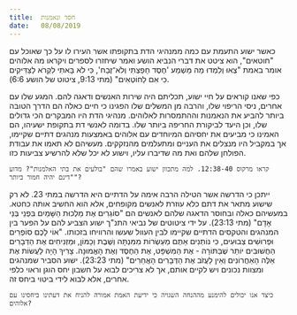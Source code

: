 ```yaml
---
title:  חסד ונאמנות
date:   08/08/2019
---
```


כאשר ישוע התעמת עם כמה ממנהיגי הדת בתקופתו אשר העירו לו על כך שאוכל עם "חוטאים", הוא ציטט את דברי הנביא הושע ואמר שיחזרו לספרים ויקראו מה אלוהים אומר באמת "צְאוּ וְלִמְדוּ מַה מַּשְׁמַע 'חֶסֶד חָפַצְתִּי וְלֹא־זֶבַח', כִּי לֹא בָּאתִי לִקְרֹא לַצַּדִּיקִים כִּי אִם לַחוֹטְאִים" (מתי 9:13, ציטוט של הושע 6:6).

כפי שאנו קוראים על חיי ישוע, תכליתם היה שירות האנשים ודאגה להם. המגע שלו עם אחרים, ניסי הריפוי שלו, והרבה מן המשלים שלו הפגינו כי חיים כאלה הם הדרך הטובה ביותר להביע את הנאמנות וההתמסרות לאלוהים. מנהיגי הדת היו המבקרים הכי גדולים שלו, וכן היעד לביקורת החריפה ביותר שלו. בדומה לאנשי דת בתקופת ישעיהו, הם האמינו כי מביעים את יחסיהם המיוחדים עם אלוהים באמצעות מנהגים דתיים שקיימו, אך במקביל היו מנצלים את העניים ומתעלמים מהנזקקים. מעשיהם לא תאמו את עבודת הפולחן שלהם ואת מה שדיברו עליו, וישוע לא יכל שלא להרשיע צביעות כזו.

`קראו מרקוס 12:38-40. למה מתכוון ישוע באמרו שהם "בולעים את בתי האלמנות"? מדוע "דינם יהיה חמור ביותר"?`

ייתכן כי הדרשה אשר הטילה הרבה אימה על הדתיים היא הדרשה במתי 23. לא רק שישוע מתאר את דתם כלא עוזרת לאנשים מקופחים, אלא הוא החשיב אותה כחטא. במעשיהם כאלה ובחוסר הדאגה שלהם לאנשים הם "סוֹגְרִים אֶת מַלְכוּת הַשָּׁמַיִם בִּפְנֵי בְּנֵי אָדָם" (מתי 23:13). על ידי ציטוטים של נביאי התנ"ך ישוע הצביע להם על הפער בין המנהגים והטקסים הדתיים שקיימו לבין העוול שעשו והרוויחו בזכותו. "אוֹי לָכֶם סוֹפְרִים וּפְרוּשִׁים צְבוּעִים, כִּי נוֹתְנִים אַתֶּם מַעַשְׂרוֹת מִמִּנְתָּה וְשֶׁבֶת וְכַמּוֹן, וּמַזְנִיחִים אֶת הַדְּבָרִים הַחֲשׁוּבִים יוֹתֵר שֶׁבַּתּוֹרָה - אֶת הַמִּשְׁפָּט, אֶת הַחֶסֶד וְאֶת הָאֱמוּנָה. צָרִיךְ הָיָה לַעֲשׂוֹת אֶת אֵלֶּה הָאַחֲרוֹנִים וְאֵין לַעֲזֹב אֶת הַדְּבָרִים הָאֲחֵרִים" (מתי 23:23). ישוע הסביר שמנהגים ומצוות נכונים ויש לקיים אותם, אך לא צריכים לבוא על חשבון יחס הוגן וראוי כלפי אחרים, אלא לבוא לידי ביטוי ביחס זה.

`כיצד אנו יכולים להימנע מההנחה השגויה כי ידיעת האמת אמורה להניח את דעתינו ביחסינו עם אלוהים?`